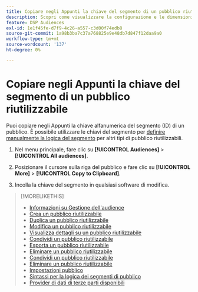 ```yaml
---
title: Copiare negli Appunti la chiave del segmento di un pubblico riutilizzabile
description: Scopri come visualizzare la configurazione e le dimensioni del pubblico per un pubblico riutilizzabile.
feature: DSP Audiences
exl-id: 1e1f45fe-d7f9-4c26-a557-c3d00f74edb8
source-git-commit: 1a98b3ba7c37a768825e9e48db7d847f12daa9a0
workflow-type: tm+mt
source-wordcount: '137'
ht-degree: 0%

---
```


# Copiare negli Appunti la chiave del segmento di un pubblico riutilizzabile

Puoi copiare negli Appunti la chiave alfanumerica del segmento (ID) di un pubblico. È possibile utilizzare le chiavi del segmento per [definire manualmente la logica del segmento](audience-segment-logic-syntax.md) per altri tipi di pubblico riutilizzabili.

1. Nel menu principale, fare clic su **[!UICONTROL Audiences]** > **[!UICONTROL All audiences]**.

1. Posizionare il cursore sulla riga del pubblico e fare clic su **[!UICONTROL More]** > **[!UICONTROL Copy to Clipboard]**.

1. Incolla la chiave del segmento in qualsiasi software di modifica.

>[!MORELIKETHIS]
>
>* [Informazioni su Gestione dell&#39;audience](audience-about.md)
>* [Crea un pubblico riutilizzabile](reusable-audience-create.md)
>* [Duplica un pubblico riutilizzabile](reusable-audience-duplicate.md)
>* [Modifica un pubblico riutilizzabile](reusable-audience-edit.md)
>* [Visualizza dettagli su un pubblico riutilizzabile](reusable-audience-view-details.md)
>* [Condividi un pubblico riutilizzabile](reusable-audience-share.md)
>* [Esporta un pubblico riutilizzabile](reusable-audience-export.md)
>* [Eliminare un pubblico riutilizzabile](reusable-audience-delete.md)
>* [Condividi un pubblico riutilizzabile](reusable-audience-share.md)
>* [Eliminare un pubblico riutilizzabile](reusable-audience-delete.md)
>* [Impostazioni pubblico](audience-settings.md)
>* [Sintassi per la logica dei segmenti di pubblico](audience-segment-logic-syntax.md)
>* [Provider di dati di terze parti disponibili](third-party-data-providers.md)
